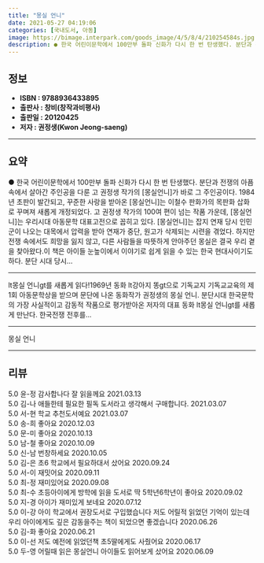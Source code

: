 ```yaml
---
title: "몽실 언니"
date: 2021-05-27 04:19:06
categories: [국내도서, 아동]
image: https://bimage.interpark.com/goods_image/4/5/8/4/210254584s.jpg
description: ● 한국 어린이문학에서 100만부 돌파 신화가 다시 한 번 탄생했다. 분단과 전쟁의 아픔 속에서 살아간 주인공을 다룬 고 권정생 작가의 [몽실언니]가 바로 그 주인공이다. 1984년 초판이 발간되고, 꾸준한 사랑을 받아온 [몽실언니]는 이철수 판화가의 목판화 삽화로 꾸며져 새롭게 개정
---
```


## **정보**

- **ISBN : 9788936433895**
- **출판사 : 창비(창작과비평사)**
- **출판일 : 20120425**
- **저자 : 권정생(Kwon Jeong-saeng)**

------



## **요약**

●  한국 어린이문학에서 100만부 돌파 신화가 다시 한 번 탄생했다. 분단과 전쟁의 아픔 속에서 살아간 주인공을 다룬 고 권정생 작가의 [몽실언니]가 바로 그 주인공이다. 1984년 초판이 발간되고, 꾸준한 사랑을 받아온 [몽실언니]는 이철수 판화가의 목판화 삽화로 꾸며져 새롭게 개정되었다. 고 권정생 작가의 100여 편이 넘는 작품 가운데, [몽실언니]는 우리시대 아동문학 대표고전으로 꼽히고 있다. [몽실언니]는 잡지 연재 당시 인민군이 나오는 대목에서 압력을 받아 연재가 중단, 원고가 삭제되는 시련을 겪었다. 하지만 전쟁 속에서도 희망을 잃지 않고, 다른 사람들을 따뜻하게 안아주던 몽실은 결국 우리 곁을 찾아왔다.이 책은 아이들 눈높이에서 이야기로 쉽게 읽을 수 있는 한국 현대사이기도 하다. 분단 시대 당시...

------

lt몽실 언니gt를 새롭게 읽다!1969년 동화 lt강아지 똥gt으로 기독교지 기독교교육의 제1회 아동문학상을 받으며 문단에 나온 동화작가 권정생의 몽실 언니. 분단시대 한국문학의 가장 사실적이고 감동적 작품으로 평가받아온 저자의 대표 동화 lt몽실 언니gt를 새롭게 만난다. 한국전쟁 전후를... 

------


몽실 언니 

------


## **리뷰** 

5.0 윤-정 감사합나다 잘 읽을께요 2021.03.13 <br/>5.0 김-나 애들한테 필요한 필독 도서라고 생각해서 구매합니다. 2021.03.07 <br/>5.0 서-현 학교 추천도서예요 2021.03.07 <br/>5.0 송-희 좋아요 2020.12.03 <br/>5.0 문-미 좋아요  2020.10.13 <br/>5.0 남-철 좋아요  2020.10.09 <br/>5.0 신-남 번창하세요 2020.10.05 <br/>5.0 김-은 초6 학교에서 필요하대서 샀어요 2020.09.24 <br/>5.0 서-이 재밋어요 2020.09.11 <br/>5.0 최-정 재미있어요 2020.09.08 <br/>5.0 최-수 초등아이에게 방학에 읽을 도서로 딱 5학년6학년이 좋아요 2020.09.02 <br/>5.0 지-경 아이가 재미있게 보네요 2020.07.12 <br/>5.0 이-강 아이 학교에서 권장도서로 구입했습니다
저도 어릴적 읽었던 기억이 있는데 우리 아이에게도 깊은 감동을주는 책이 되었으면 좋겠습니다 2020.06.26 <br/>5.0 김-화 좋아요 2020.06.21 <br/>5.0 이-선 저도 예전에 읽었던책 초5딸에게도 사줬어요  2020.06.17 <br/>5.0 두-영 어릴때 읽은 몽실언니 아이들도 읽어보게 샀어요 2020.06.09 <br/>